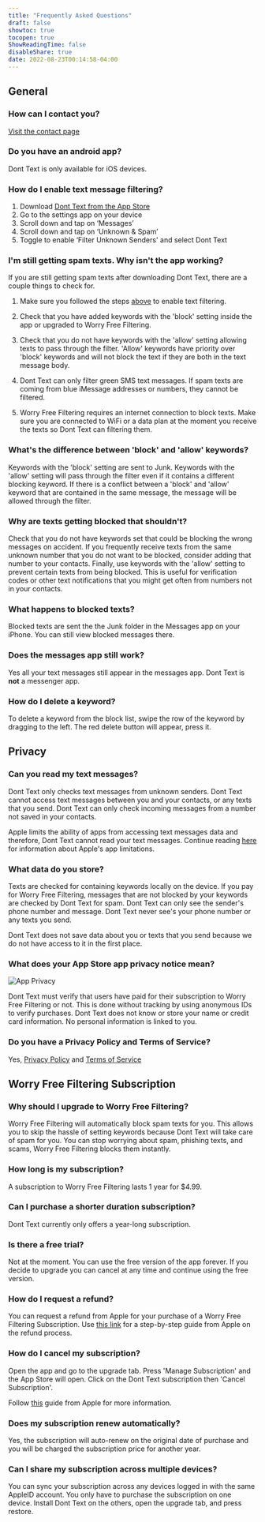 ```yaml
---
title: "Frequently Asked Questions"
draft: false
showtoc: true
tocopen: true
ShowReadingTime: false
disableShare: true
date: 2022-08-23T00:14:58-04:00
---
```

## General

### How can I contact you?

[Visit the contact page](/contact)

### Do you have an android app?

Dont Text is only available for iOS devices.

### How do I enable text message filtering?

1.  Download [Dont Text from the App Store](https://apps.apple.com/us/app/dont-text/id1540836811)
2.  Go to the settings app on your device
3.  Scroll down and tap on ‘Messages’
4.  Scroll down and tap on ‘Unknown & Spam’
5.  Toggle to enable ‘Filter Unknown Senders' and select Dont Text

### I'm still getting spam texts. Why isn't the app working?

If you are still getting spam texts after downloading Dont Text, there are a couple things to check for.

1. Make sure you followed the steps [above](#how-do-i-enable-text-message-filtering) to enable text filtering. 

2. Check that you have added keywords with the 'block' setting inside the app or upgraded to Worry Free Filtering.

3. Check that you do not have keywords with the 'allow' setting allowing texts to pass through the filter. 'Allow' keywords have priority over 'block' keywords and will not block the text if they are both in the text message body.

4. Dont Text can only filter green SMS text messages. If spam texts are coming from blue iMessage addresses or numbers, they cannot be filtered.

5. Worry Free Filtering requires an internet connection to block texts. Make sure you are connected to WiFi or a data plan at the moment you receive the texts so Dont Text can filtering them.


### What's the difference between 'block' and 'allow' keywords?

Keywords with the 'block' setting are sent to Junk. Keywords with the 'allow' setting will pass through the filter even if it contains a different blocking keyword. If there is a conflict between a 'block' and 'allow' keyword that are contained in the same message, the message will be allowed through the filter.

### Why are texts getting blocked that shouldn't?

Check that you do not have keywords set that could be blocking the wrong messages on accident. If you frequently receive texts from the same unknown number that you do not want to be blocked, consider adding that number to your contacts. Finally, use keywords with the 'allow' setting to prevent certain texts from being blocked. This is useful for verification codes or other text notifications that you might get often from numbers not in your contacts.

### What happens to blocked texts?

Blocked texts are sent the the Junk folder in the Messages app on your iPhone. You can still view blocked messages there.


### Does the messages app still work?

Yes all your text messages still appear in the messages app. Dont Text is **not** a messenger app.

### How do I delete a keyword?

To delete a keyword from the block list, swipe the row of the keyword by dragging to the left. The red delete button will appear, press it.

## Privacy

### Can you read my text messages?

Dont Text only checks text messages from unknown senders. Dont Text cannot access text messages between you and your contacts, or any texts that you send. Dont Text can only check incoming messages from a number not saved in your contacts.

Apple limits the ability of apps from accessing text messages data and therefore, Dont Text cannot read your text messages. Continue reading [here](https://developer.apple.com/documentation/sms_and_call_reporting/sms_and_mms_message_filtering) for information about Apple's app limitations.

### What data do you store?

Texts are checked for containing keywords locally on the device. If you pay for Worry Free Filtering, messages that are not blocked by your keywords are checked by Dont Text for spam. Dont Text can only see the sender's phone number and message. Dont Text never see's your phone number or any texts you send.

Dont Text does not save data about you or texts that you send because we do not have access to it in the first place.

### What does your App Store app privacy notice mean?
![App Privacy](/assets/images/appPrivacy.PNG#center "App Privacy")

Dont Text must verify that users have paid for their subscription to Worry Free Filtering or not. This is done without tracking by using anonymous IDs to verify purchases. Dont Text does not know or store your name or credit card information. No personal information is linked to you.

### Do you have a Privacy Policy and Terms of Service?

Yes, [Privacy Policy](/privacy) and [Terms of Service](/tos)

## Worry Free Filtering Subscription

### Why should I upgrade to Worry Free Filtering?

Worry Free Filtering will automatically block spam texts for you. This allows you to skip the hassle of setting keywords because Dont Text will take care of spam for you. You can stop worrying about spam, phishing texts, and scams, Worry Free Filtering blocks them instantly.

### How long is my subscription?

A subscription to Worry Free Filtering lasts 1 year for $4.99.

### Can I purchase a shorter duration subscription?

Dont Text currently only offers a year-long subscription.

### Is there a free trial?

Not at the moment. You can use the free version of the app forever. If you decide to upgrade you can cancel at any time and continue using the free version.

### How do I request a refund?

You can request a refund from Apple for your purchase of a Worry Free Filtering Subscription. Use [this link](https://support.apple.com/en-us/HT204084) for a step-by-step guide from Apple on the refund process.

### How do I cancel my subscription?

Open the app and go to the upgrade tab. Press 'Manage Subscription' and the App Store will open. Click on the Dont Text subscription then 'Cancel Subscription'.

Follow [this](https://support.apple.com/guide/iphone/manage-purchases-subscriptions-settings-iph3dfd91de/ios) guide from Apple for more information.

### Does my subscription renew automatically?

Yes, the subscription will auto-renew on the original date of purchase and you will be charged the subscription price for another year.

### Can I share my subscription across multiple devices?

You can sync your subscription across any devices logged in with the same AppleID account. You only have to purchase the subscription on one device. Install Dont Text on the others, open the upgrade tab, and press restore. 
